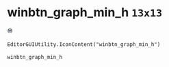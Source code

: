 # winbtn_graph_min_h `13x13`
<img src="/img/winbtn_graph_min_h.png" width=13 height=13>

``` CSharp
EditorGUIUtility.IconContent("winbtn_graph_min_h")
```
```
winbtn_graph_min_h
```
